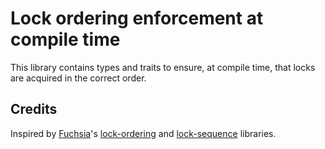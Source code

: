# Lock ordering enforcement at compile time

This library contains types and traits to ensure, at compile time, that locks
are acquired in the correct order.

## Credits

Inspired by [Fuchsia](https://fuchsia.dev)'s [lock-ordering] and [lock-sequence] libraries.

[lock-sequence]: https://cs.opensource.google/fuchsia/fuchsia/+/c9ba0365b5ad18b1e45dbc9cd910bbf578830cfc:src/starnix/lib/lock-sequence/
[lock-ordering]: https://cs.opensource.google/fuchsia/fuchsia/+/c9ba0365b5ad18b1e45dbc9cd910bbf578830cfc:src/connectivity/network/netstack3/core/lock-order/